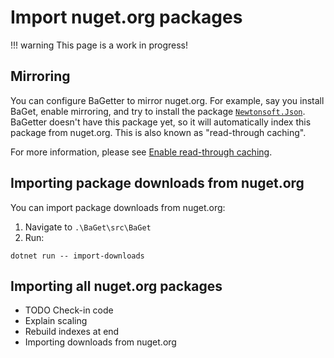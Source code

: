 # Import nuget.org packages

!!! warning
    This page is a work in progress!

## Mirroring

You can configure BaGetter to mirror nuget.org. For example, say you install BaGet, enable mirroring, and try to install the package
[`Newtonsoft.Json`](https://www.nuget.org/packages/Newtonsoft.Json/). BaGetter doesn't have this package yet, so it will
automatically index this package from nuget.org. This is also known as "read-through caching".

For more information, please see [Enable read-through caching](../configuration#enable-read-through-caching).

## Importing package downloads from nuget.org

You can import package downloads from nuget.org:

1. Navigate to `.\BaGet\src\BaGet`
2. Run:

```
dotnet run -- import-downloads
```

## Importing all nuget.org packages

* TODO Check-in code
* Explain scaling
* Rebuild indexes at end
* Importing downloads from nuget.org
